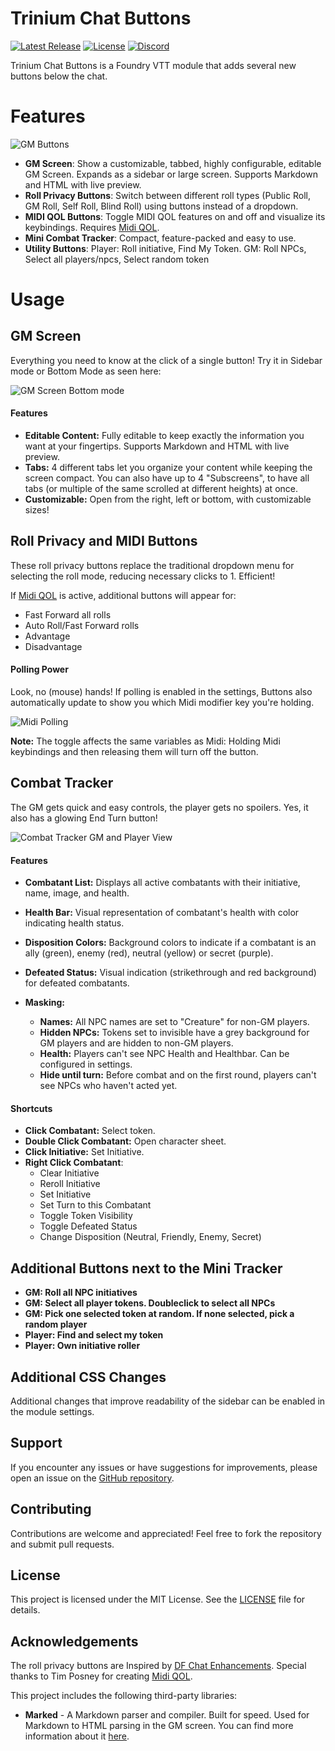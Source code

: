 # Trinium Chat Buttons

[![Latest Release](https://img.shields.io/github/v/release/thedarktongo/trinium-chat-buttons)](https://github.com/thedarktongo/trinium-chat-buttons/releases/latest)
[![License](https://img.shields.io/github/license/thedarktongo/trinium-chat-buttons)](https://github.com/thedarktongo/trinium-chat-buttons/blob/main/LICENSE)
[![Discord](https://img.shields.io/discord/1264218090061955132?label=Discord)](https://discord.gg/6KUmpqef)

Trinium Chat Buttons is a Foundry VTT module that adds several new buttons below the chat.

# Features

![GM Buttons](https://github.com/TheDarkTongo/trinium-chat-buttons/blob/main/media/examples/buttons-GM.png)

- **GM Screen**: Show a customizable, tabbed, highly configurable, editable GM Screen. Expands as a sidebar or large screen. Supports Markdown and HTML with live preview.
- **Roll Privacy Buttons**: Switch between different roll types (Public Roll, GM Roll, Self Roll, Blind Roll) using buttons instead of a dropdown.
- **MIDI QOL Buttons**: Toggle MIDI QOL features on and off and visualize its keybindings. Requires [Midi QOL](https://gitlab.com/tposney/midi-qol).
- **Mini Combat Tracker**: Compact, feature-packed and easy to use. 
- **Utility Buttons**: Player: Roll initiative, Find My Token. GM: Roll NPCs, Select all players/npcs, Select random token

# Usage

## GM Screen

Everything you need to know at the click of a single button! Try it in Sidebar mode or Bottom Mode as seen here:

![GM Screen Bottom mode](https://github.com/TheDarkTongo/trinium-chat-buttons/blob/main/media/examples/gm-screen.png)

#### Features

- **Editable Content:** Fully editable to keep exactly the information you want at your fingertips. Supports Markdown and HTML with live preview.
- **Tabs:** 4 different tabs let you organize your content while keeping the screen compact. You can also have up to 4 "Subscreens", to have all tabs (or multiple of the same scrolled at different heights) at once.
- **Customizable:** Open from the right, left or bottom, with customizable sizes!

## Roll Privacy and MIDI Buttons

These roll privacy buttons replace the traditional dropdown menu for selecting the roll mode, reducing necessary clicks to 1. Efficient!

If [Midi QOL](https://gitlab.com/tposney/midi-qol) is active, additional buttons will appear for:
- Fast Forward all rolls
- Auto Roll/Fast Forward rolls
- Advantage
- Disadvantage

#### Polling Power
Look, no (mouse) hands! If polling is enabled in the settings, Buttons also automatically update to show you which Midi modifier key you're holding.

![Midi Polling](https://github.com/TheDarkTongo/trinium-chat-buttons/blob/main/media/examples/buttons-midi-polling.gif)

**Note:** The toggle affects the same variables as Midi: Holding Midi keybindings and then releasing them will turn off the button.

## Combat Tracker

The GM gets quick and easy controls, the player gets no spoilers. Yes, it also has a glowing End Turn button!

![Combat Tracker GM and Player View](https://github.com/TheDarkTongo/trinium-chat-buttons/blob/main/media/examples/combat-tracker-gm-player-view.gif)

#### Features

- **Combatant List:** Displays all active combatants with their initiative, name, image, and health.
- **Health Bar:** Visual representation of combatant's health with color indicating health status.
- **Disposition Colors:** Background colors to indicate if a combatant is an ally (green), enemy (red), neutral (yellow) or secret (purple). 
- **Defeated Status:** Visual indication (strikethrough and red background) for defeated combatants.

- **Masking:**
    - **Names:** All NPC names are set to "Creature" for non-GM players.
    - **Hidden NPCs:** Tokens set to invisible have a grey background for GM players and are hidden to non-GM players.
    - **Health:** Players can't see NPC Health and Healthbar. Can be configured in settings.
    - **Hide until turn:** Before combat and on the first round, players can't see NPCs who haven't acted yet.

#### Shortcuts
- **Click Combatant:** Select token.
- **Double Click Combatant:** Open character sheet.
- **Click Initiative:** Set Initiative.
- **Right Click Combatant**:
  - Clear Initiative
  - Reroll Initiative
  - Set Initiative
  - Set Turn to this Combatant
  - Toggle Token Visibility
  - Toggle Defeated Status
  - Change Disposition (Neutral, Friendly, Enemy, Secret)

## Additional Buttons next to the Mini Tracker
- **GM: Roll all NPC initiatives** 
- **GM: Select all player tokens. Doubleclick to select all NPCs** 
- **GM: Pick one selected token at random. If none selected, pick a random player** 
- **Player: Find and select my token**
- **Player: Own initiative roller**

## Additional CSS Changes

Additional changes that improve readability of the sidebar can be enabled in the module settings.

## Support

If you encounter any issues or have suggestions for improvements, please open an issue on the [GitHub repository](https://github.com/thedarktongo/trinium-chat-buttons/issues).

## Contributing

Contributions are welcome and appreciated! Feel free to fork the repository and submit pull requests.

## License

This project is licensed under the MIT License. See the [LICENSE](LICENSE) file for details.

## Acknowledgements

The roll privacy buttons are Inspired by [DF Chat Enhancements](https://github.com/flamewave000/dragonflagon-fvtt/tree/master/df-chat-enhance).
Special thanks to Tim Posney for creating [Midi QOL](https://gitlab.com/tposney/midi-qol).

This project includes the following third-party libraries:

- **Marked** - A Markdown parser and compiler. Built for speed. Used for Markdown to HTML parsing in the GM screen. You can find more information about it [here](https://github.com/markedjs/marked).
